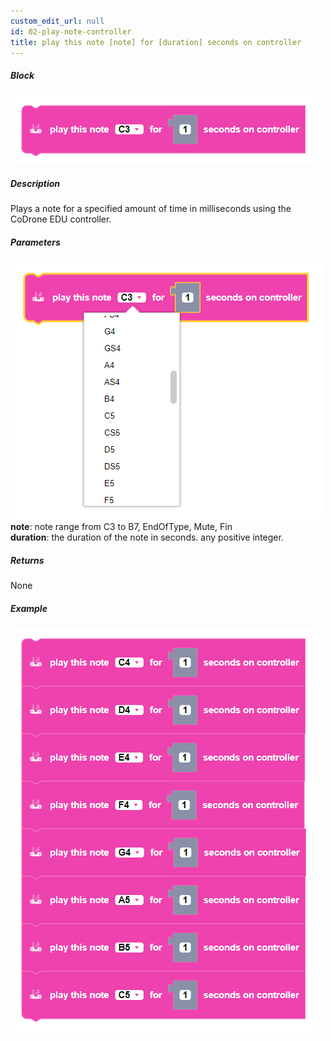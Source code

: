 ```yaml
---
custom_edit_url: null
id: 02-play-note-controller
title: play this note [note] for [duration] seconds on controller
---
```


##### Block

![controller buzzer block image](play_note_controller.PNG)<br />

##### Description

Plays a note for a specified amount of time in milliseconds using the CoDrone EDU controller.

##### Parameters
![controller buzzer block image](play_note_controller_params.PNG) <br />
**note**: note range from C3 to B7, EndOfType, Mute, Fin <br />
**duration**: the duration of the note in seconds. any positive integer.

##### Returns

None

##### Example

![drone buzzer example](play_note_controller_example.PNG)
